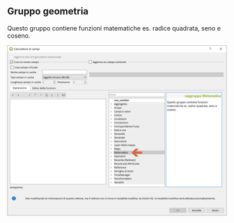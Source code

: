 ## Gruppo geometria

Questo gruppo contiene funzioni matematiche es. radice quadrata, seno e coseno.

<img src="/img/matematica/gruppo_matematica1.png">
